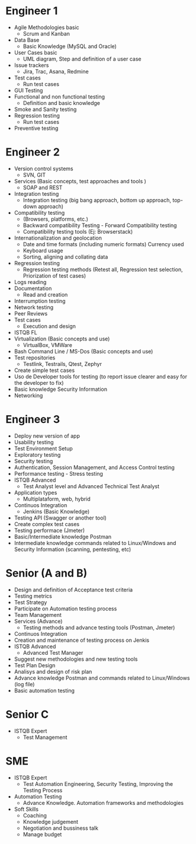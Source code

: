 # Engineer 1

- Agile Methodologies basic
	- Scrum and Kanban
- Data Base
	- Basic Knowledge (MySQL and Oracle)
- User Cases basic
	- UML diagram, Step and definition of a user case
- Issue trackers
	- Jira, Trac, Asana, Redmine
- Test cases
	- Run test cases
- GUI Testing
- Functional and non functional testing
	- Definition and basic knowledge
- Smoke and Sanity testing
- Regression testing
	- Run test cases
- Preventive testing

# Engineer 2

- Version control systems
	-  SVN, GIT
- Services (Basic concepts, test approaches and tools )
	- SOAP and REST
- Integration testing
	- Integration testing (big bang approach, bottom up approach, top-down approach)
- Compatibility testing
	- (Browsers, platforms, etc.)
	- Backward compatibility Testing - Forward Compatibility testing
	- Compatibility testing tools (Ej: Browserstack)
- Internationalization and geolocation
	-  Date and time formats (including numeric formats) Currency used  
	- Keyboard usage  
	- Sorting, aligning and collating data
- Regression testing
	- Regression testing methods (Retest all, Regression test selection, Priorization of test cases)
- Logs reading
- Documentation
	- Read and creation
- Interrumption testing
- Network testing
- Peer Reviews
- Test cases
	- Execution and design
- ISTQB FL
- Virtualization (Basic concepts and use)
	- VirtualBox, VMWare
- Bash Command Line / MS-Dos (Basic concepts and use)
- Test repositories
	- Testlink, Testrails, Qtest, Zephyr
- Create simple test cases
- Uso de Developer tools for testing (to report issue clearer and easy for the developer to fix)
- Basic knowledge Security Information
- Networking

# Engineer 3

- Deploy new version of app
- Usability testing
- Test Environment Setup
- Exploratory testing
- Security testing
- Authentication, Session Management, and Access Control testing
- Performance testing - Stress testing
- ISTQB Advanced
	- Test Analyst level and Advanced Technical Test Analyst
- Application types
	- Multiplataform, web, hybrid
- Continuos Integration
	- Jenkins (Basic Knowledge)
- Testing API (Swagger or another tool)
- Create complex test cases
- Testing performace (Jmeter)
- Basic/Intermediate knowledge Postman
- Intermediate knowledge commands related to Linux/Windows and Security Information (scanning, pentesting, etc)

# Senior (A and B)

- Design and definition of Acceptance test criteria
- Testing metrics
- Test Strategy
- Participate on Automation testing process
- Team Management
- Services (Advance)
	- Testing methods and advance testing tools (Postman, Jmeter)
- Continuos Integration
- Creation and maintenance of testing process on Jenkis
- ISTQB Advanced
	- Advanced Test Manager
- Suggest new methodologies and new testing tools
- Test Plan Design
- Analisys and design of risk plan
- Advance knowledge Postman and commands related to Linux/Windows (log file)
- Basic automation testing

# Senior C

- ISTQB Expert
	- Test Management

# SME

- ISTQB Expert
	- Test Automation Engineering, Security Testing, Improving the Testing Process
- Automation Testing
	- Advance Knowledge. Automation frameworks and methodologies
- Soft Skills
	- Coaching
	- Knowledge judgement
	- Negotiation and bussiness talk
	- Manage budget

